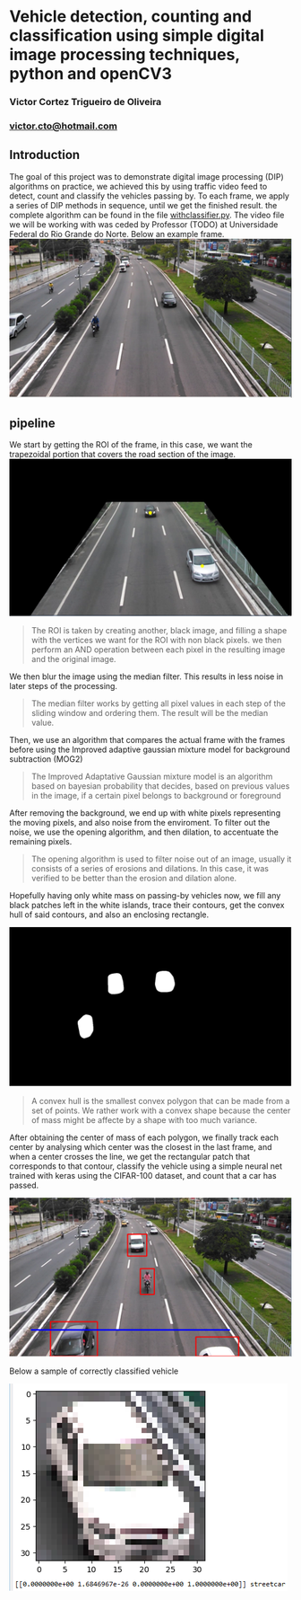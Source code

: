 # Vehicle detection, counting and classification using simple digital image processing techniques, python and openCV3

### Victor Cortez Trigueiro de Oliveira
### victor.cto@hotmail.com

## Introduction
The goal of this project was to demonstrate digital image processing (DIP) algorithms on practice, we achieved this by using traffic video feed to detect, count and classify the vehicles passing by. To each frame, we apply a series of DIP methods in sequence, until we get the finished result. the complete algorithm can be found in the file [withclassifier.py](https://github.com/vicforpublic/vehicle_recognition_suite/blob/master/DIP/withclassifier.py). The video file we will be working with was ceded by Professor (TODO) at Universidade Federal do Rio Grande do Norte. Below an example frame.
![orig](imgs/orig.png)

## pipeline
We start by getting the ROI of the frame, in this case, we want the trapezoidal portion that covers the road section of the image.
![roi](imgs/roi.png)

> The ROI is taken by creating another, black image, and filling a shape with the vertices we want for the ROI with non black pixels. we then perform an AND operation between each pixel in the resulting image and the original image.

We then blur the image using the median filter. This results in less noise in later steps of the processing.

> The median filter works by getting all pixel values in each step of the sliding window and ordering them. The result will be the median value.

Then, we use an algorithm that compares the actual frame with the frames before using the Improved adaptive gaussian mixture model for background subtraction (MOG2)

>The Improved Adaptative Gaussian mixture model is an algorithm based on bayesian probability that decides, based on previous values in the image, if a certain pixel belongs to background or foreground

After removing the background, we end up with white pixels representing the moving pixels, and also noise from the enviroment. To filter out the noise, we use the opening algorithm, and then dilation, to accentuate the remaining pixels.

> The opening algorithm is used to filter noise out of an image, usually it consists of a series of erosions and dilations. In this case, it was verified to be better than the erosion and dilation alone.

Hopefully having only white mass on passing-by vehicles now, we fill any black patches left in the white islands, trace their contours, get the convex hull of said contours, and also an enclosing rectangle.

![blobs](imgs/blobs.png)

> A convex hull is the smallest convex polygon that can be made from a set of points. We rather work with a convex shape because the center of mass might be affecte by a shape with too much variance.

After obtaining the center of mass of each polygon, we finally track each center by analysing which center was the closest in the last frame, and when a center crosses the line, we get the rectangular patch that corresponds to that contour, classify the vehicle using a simple neural net trained with keras using the CIFAR-100 dataset, and count that a car has passed.

![result](imgs/bbox.png)

Below a sample of correctly classified vehicle

![custok](imgs/custok.png)